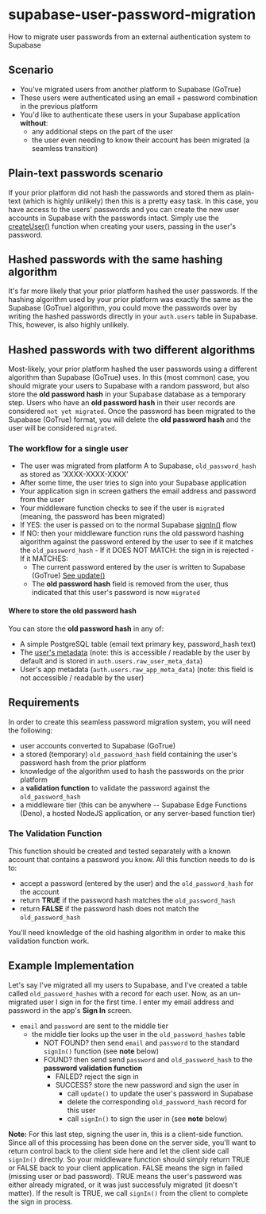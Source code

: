 # supabase-user-password-migration
How to migrate user passwords from an external authentication system to Supabase

## Scenario
- You've migrated users from another platform to Supabase (GoTrue)
- These users were authenticated using an email + password combination in the previous platform
- You'd like to authenticate these users in your Supabase application **without**:
  - any additional steps on the part of the user
  - the user even needing to know their account has been migrated (a seamless transition)
  
## Plain-text passwords scenario
If your prior platform did not hash the passwords and stored them as plain-text (which is highly unlikely) then this is a pretty easy task.  In this case, you have access to the users' passwords and you can create the new user accounts in Supabase with the passwords intact.  Simply use the [createUser()](https://supabase.com/docs/reference/javascript/auth-api-createuser) function when creating your users, passing in the user's password.

## Hashed passwords with the same hashing algorithm
It's far more likely that your prior platform hashed the user passwords.  If the hashing algorithm used by your prior platform was exactly the same as the Supabase (GoTrue) algorithm, you could move the passwords over by writing the hashed passwords directly in your `auth.users` table in Supabase.  This, however, is also highly unlikely.

## Hashed passwords with two different algorithms
Most-likely, your prior platform hashed the user passwords using a different algorithm than Supabase (GoTrue) uses.  In this (most common) case, you should migrate your users to Supabase with a random password, but also store the **old password hash** in your Supabase database as a temporary step.  Users who have an **old password hash** in their user records are considered `not yet migrated`.  Once the password has been migrated to the Supabase (GoTrue) format, you will delete the **old password hash** and the user will be considered `migrated`.

### The workflow for a single user
-  The user was migrated from platform A to Supabase, `old_password_hash` as stored as 'XXXX-XXXX-XXXX'
-  After some time, the user tries to sign into your Supabase application
-  Your application sign in screen gathers the email address and password from the user
-  Your middleware function checks to see if the user is `migrated` (meaning, the password has been migrated)
  -  If YES: the user is passed on to the normal Supabase [signIn()](https://supabase.com/docs/reference/javascript/auth-signin) flow
  -  If NO: then your middleware function runs the old password hashing algorithm against the password entered by the user to see if it matches the `old_password_hash`
    - If it DOES NOT MATCH: the sign in is rejected
    - If it MATCHES: 
      - The current password entered by the user is written to Supabase (GoTrue) [See update()](https://supabase.com/docs/reference/javascript/auth-update#update-password-for-authenticated-user)
      - The **old password hash** field is removed from the user, thus indicated that this user's password is now `migrated`

#### Where to store the **old password hash**
You can store the **old password hash** in any of:
- A simple PostgreSQL table (email text primary key, password_hash text)
- The [user's metadata](https://supabase.com/docs/reference/javascript/auth-update#update-a-users-metadata) (note: this is accessible / readable by the user by default and is stored in `auth.users.raw_user_meta_data`)
- User's app metadata (`auth.users.raw_app_meta_data`) (note: this field is not accessible / readable by the user)

## Requirements
In order to create this seamless password migration system, you will need the following:
- user accounts converted to Supabase (GoTrue)
- a stored (temporary) `old_password_hash` field containing the user's password hash from the prior platform
- knowledge of the algorithm used to hash the passwords on the prior platform
- a **validation function** to validate the password against the `old_password_hash`
- a middleware tier (this can be anywhere -- Supabase Edge Functions (Deno), a hosted NodeJS application, or any server-based function tier)

### The Validation Function
This function should be created and tested separately with a known account that contains a password you know.  All this function needs to do is to:
- accept a password (entered by the user) and the `old_password_hash` for the account
- return **TRUE** if the password hash matches the `old_password_hash`
- return **FALSE** if the password hash does not match the `old_password_hash`

You'll need knowledge of the old hashing algorithm in order to make this validation function work.

## Example Implementation
Let's say I've migrated all my users to Supabase, and I've created a table called `old_password_hashes` with a record for each user.  Now, as an un-migrated user I sign in for the first time.  I enter my email address and password in the app's **Sign In** screen.

- `email` and `password` are sent to the middle tier
  - the middle tier looks up the user in the `old_password_hashes` table
    - NOT FOUND? then send `email` and `password` to the standard `signIn()` function (see **note** below)
    - FOUND? then send send `password` and `old_password_hash` to the **password validation function**
      - FAILED? reject the sign in
      - SUCCESS? store the new password and sign the user in
        - call `update()` to update the user's password in Supabase
        - delete the corresponding `old_password_hash` record for this user
        - call `signIn()` to sign the user in (see **note** below)
        
**Note:** For this last step, signing the user in, this is a client-side function.  Since all of this processing has been done on the server side, you'll want to return control back to the client side here and let the client side call `signIn()` directly.  So your middleware function should simply return TRUE or FALSE back to your client application.  FALSE means the sign in failed (missing user or bad password).  TRUE means the user's password was either already migrated, or it was just successfuly migrated (it doesn't matter).  If the result is TRUE, we call `signIn()` from the client to complete the sign in process.

